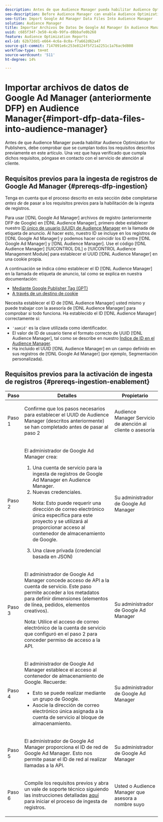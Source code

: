 ```yaml
---
description: Antes de que Audience Manager pueda habilitar Audience Optimization for Publishers, debe comprobar que se cumplan todos los requisitos descritos previamente en este artículo. Una vez que haya verificado que cumpla dichos requisitos, póngase en contacto con el servicio de atención al cliente.
seo-description: Before Audience Manager can enable Audience Optimization for Publishers, you must ensure that all prerequisites outlined in this article are met. Contact Customer Care after checking off all prerequisites.
seo-title: Import Google Ad Manager Data Files Into Audience Manager
solution: Audience Manager
title: Importar Archivos De Datos De Google Ad Manager En Audience Manager
uuid: c685f34f-3e50-4c4b-99fa-d8bbafe0b268
feature: Audience Optimization Reports
exl-id: 62b72dd1-e664-4c6a-8c0a-f7a662d62a47
source-git-commit: 7147091e6c253e8124f5f21a2251c1a76ac9d808
workflow-type: tm+mt
source-wordcount: '511'
ht-degree: 14%

---
```


# Importar archivos de datos de Google Ad Manager (anteriormente DFP) en Audience Manager{#import-dfp-data-files-into-audience-manager}

Antes de que Audience Manager pueda habilitar Audience Optimization for Publishers, debe comprobar que se cumplan todos los requisitos descritos previamente en este artículo. Una vez que haya verificado que cumpla dichos requisitos, póngase en contacto con el servicio de atención al cliente.

## Requisitos previos para la ingesta de registros de Google Ad Manager {#prereqs-dfp-ingestion}

Tenga en cuenta que el proceso descrito en esta sección debe completarse *antes de* de pasar a los requisitos previos para la habilitación de la ingesta de registros.

Para usar [!DNL Google Ad Manager] archivos de registro (anteriormente DFP de Google) en [!DNL Audience Manager], primero debe establecer nuestro [ID único de usuario (UUID) de Audience Manager](../../../reference/ids-in-aam.md) en la llamada de etiqueta de anuncio. Al hacer esto, nuestro ID se incluye en los registros de [!DNL Google Ad Manager] y podemos hacer coincidir los ID entre [!DNL Google Ad Manager] y [!DNL Audience Manager]. Use el código [!DNL Audience Manager] [!UICONTROL DIL] o [!UICONTROL Audience Management Module] para establecer el UUID [!DNL Audience Manager] en una cookie propia.

A continuación se indica cómo establecer el ID [!DNL Audience Manager] en la llamada de etiqueta de anuncio, tal como se explica en nuestra documentación:

* [Mediante Google Publisher Tag (GPT)](../../../integration/gpt-aam-destination/gpt-aam-modify-api.md)
* [A través de un destino de cookie](../../../integration/gpt-aam-destination/gpt-aam-create-destination.md)

Necesita establecer el ID de [!DNL Audience Manager] usted mismo y puede trabajar con la asesoría de [!DNL Audience Manager] para comprobar si todo funciona. Ha establecido el ID [!DNL Audience Manager] correctamente si:

* `'aamid'` es la clave utilizada como identificador.
* El valor de ID de usuario tiene el formato correcto de UUID [!DNL Audience Manager], tal como se describe en nuestro [Índice de ID en el Audience Manager](../../../reference/ids-in-aam.md).
* Ha incluido el UUID [!DNL Audience Manager] en un campo definido en sus registros de [!DNL Google Ad Manager] (por ejemplo, Segmentación personalizada).

## Requisitos previos para la activación de ingesta de registros {#prereqs-ingestion-enablement}

<table id="table_C980A9F9B0FB4157B4908A64768B1571"> 
 <thead> 
  <tr> 
   <th colname="col1" class="entry"> Paso </th> 
   <th colname="col2" class="entry"> Detalles </th> 
   <th colname="col3" class="entry"> Propietario </th> 
  </tr> 
 </thead>
 <tbody> 
  <tr> 
   <td colname="col1"> <p>Paso 1 </p> </td> 
   <td colname="col2"> <p>Confirme que los pasos necesarios para establecer el UUID </span> de Audience Manager <span class="keyword"> (descritos anteriormente) se han completado antes de pasar al paso 2 </p> </td> 
   <td colname="col3"> <p><span class="keyword"> Audience Manager</span> Servicio de atención al cliente o asesoría </p> </td> 
  </tr> 
  <tr> 
   <td colname="col1"> <p>Paso 2 </p> </td> 
   <td colname="col2"> <p>El administrador de Google Ad Manager crea: </p> <p> 
     <ol id="ol_FCFA9B11CFF948A488DF9CB298FC04C4"> 
      <li id="li_BC946EDCC3324578AEB64EDDA55B5ACA">Una cuenta de servicio para la ingesta de registros de Google Ad Manager en <span class="keyword"> Audience Manager</span>. </li> 
      <li id="li_6B2FC7D73A3246419E55C004E17ACA25">Nuevas credenciales. <p>Nota: Esto puede requerir una dirección de correo electrónico única específica para este proyecto y se utilizará al proporcionar acceso al contenedor de almacenamiento de Google. </p> </li> 
      <li id="li_95444B9FD1B34659A9634814B262A681">Una clave privada (credencial basada en JSON) </li> 
     </ol> </p> </td> 
   <td colname="col3"> <p>Su administrador de Google Ad Manager </p> </td> 
  </tr> 
  <tr> 
   <td colname="col1"> <p>Paso 3 </p> </td> 
   <td colname="col2"> <p>El administrador de Google Ad Manager concede acceso de API a la cuenta de servicio. Este paso permite acceder a los metadatos para definir dimensiones (elementos de línea, pedidos, elementos creativos). <p>Nota: Utilice el acceso de correo electrónico de la cuenta de servicio que configuró en el paso 2 para conceder permiso de acceso a la API. </p> </p> </td> 
   <td colname="col3"> <p>Su administrador de Google Ad Manager </p> </td> 
  </tr> 
  <tr> 
   <td colname="col1"> <p>Paso 4 </p> </td> 
   <td colname="col2"> <p>El administrador de Google Ad Manager establece el acceso al contenedor de almacenamiento de Google. Recuerde: </p> <p> 
     <ul id="ul_3E8DCC73454243D998BD9024D0966A4E"> 
      <li id="li_3691DBD28006412288458175F75873C6">Esto se puede realizar mediante un grupo de Google. </li> 
      <li id="li_4774806B263245CEAAAB89BD2AA7F23F">Asocie la dirección de correo electrónico única asignada a la cuenta de servicio al bloque de almacenamiento. </li> 
     </ul> </p> </td> 
   <td colname="col3"> <p>Su administrador de Google Ad Manager </p> </td> 
  </tr> 
  <tr> 
   <td colname="col1"> <p>Paso 5 </p> </td> 
   <td colname="col2"> <p>El administrador de Google Ad Manager proporciona el ID de red de Google Ad Manager. Esto nos permite pasar el ID de red al realizar llamadas a la API. </p> </td> 
   <td colname="col3"> <p>Su administrador de Google Ad Manager </p> </td> 
  </tr> 
  <tr> 
   <td colname="col1"> <p>Paso 6 </p> </td> 
   <td colname="col2"> <p>Compile los requisitos previos y abra un vale de soporte técnico siguiendo las instrucciones detalladas <a href="https://experienceleague.adobe.com/docs/customer-one/using/home.html?lang=es">aquí</a> para iniciar el proceso de ingesta de registros. </p> </td> 
   <td colname="col3"> <p>Usted o <span class="keyword"> Audience Manager</span> que asesora a nombre suyo </p> </td> 
  </tr> 
 </tbody> 
</table>
